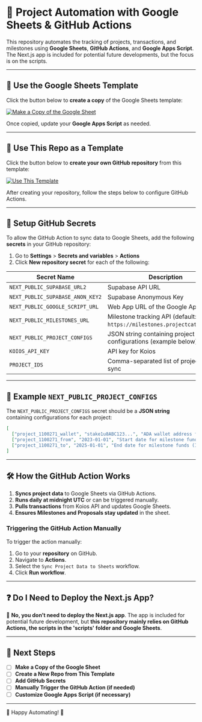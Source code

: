# 🚀 Project Automation with Google Sheets & GitHub Actions

This repository automates the tracking of projects, transactions, and milestones using **Google Sheets**, **GitHub Actions**, and **Google Apps Script**. The Next.js app is included for potential future developments, but the focus is on the scripts.

---

## 📄 Use the Google Sheets Template

Click the button below to **create a copy** of the Google Sheets template:

[![Make a Copy of the Google Sheet](https://img.shields.io/badge/Copy%20Google%20Sheet-blue?logo=google-drive)](https://docs.google.com/spreadsheets/d/1Jnt_61uwZmqYTN_I7HbhqPqCLmYU_U04WJi37Rg5zu4/copy)

Once copied, update your **Google Apps Script** as needed.

---

## 🚀 Use This Repo as a Template

Click the button below to **create your own GitHub repository** from this template:

[![Use This Template](https://img.shields.io/badge/Create%20a%20Repo-blue?logo=github)](https://github.com/treasuryguild/catalyst-tracker/generate)

After creating your repository, follow the steps below to configure GitHub Actions.

---

## 🔑 Setup GitHub Secrets

To allow the GitHub Action to sync data to Google Sheets, add the following **secrets** in your GitHub repository:

1. Go to **Settings** > **Secrets and variables** > **Actions**
2. Click **New repository secret** for each of the following:

| Secret Name | Description |
|------------|-------------|
| `NEXT_PUBLIC_SUPABASE_URL2` | Supabase API URL |
| `NEXT_PUBLIC_SUPABASE_ANON_KEY2` | Supabase Anonymous Key |
| `NEXT_PUBLIC_GOOGLE_SCRIPT_URL` | Web App URL of the Google Apps Script |
| `NEXT_PUBLIC_MILESTONES_URL` | Milestone tracking API (default: `https://milestones.projectcatalyst.io`) |
| `NEXT_PUBLIC_PROJECT_CONFIGS` | JSON string containing project configurations (example below) |
| `KOIOS_API_KEY` | API key for Koios |
| `PROJECT_IDS` | Comma-separated list of project IDs to sync |

---

## 📜 Example `NEXT_PUBLIC_PROJECT_CONFIGS`

The `NEXT_PUBLIC_PROJECT_CONFIGS` secret should be a **JSON string** containing configurations for each project:

```json
[
  ["project_1100271_wallet", "stake1u8ABC123...", "ADA wallet address for project 1100271"],
  ["project_1100271_from", "2023-01-01", "Start date for milestone funds (ISO date)"],
  ["project_1100271_to", "2025-01-01", "End date for milestone funds (ISO date)"]
]
```

---

## 🛠 How the GitHub Action Works

1. **Syncs project data** to Google Sheets via GitHub Actions.
2. **Runs daily at midnight UTC** or can be triggered manually.
3. **Pulls transactions** from Koios API and updates Google Sheets.
4. **Ensures Milestones and Proposals stay updated** in the sheet.

### **Triggering the GitHub Action Manually**
To trigger the action manually:
1. Go to your **repository** on GitHub.
2. Navigate to **Actions**.
3. Select the `Sync Project Data to Sheets` workflow.
4. Click **Run workflow**.

---

## ❓ Do I Need to Deploy the Next.js App?

🚨 **No, you don’t need to deploy the Next.js app**. The app is included for potential future development, but **this repository mainly relies on GitHub Actions, the scripts in the 'scripts' folder and Google Sheets**.

---

## 🎯 Next Steps

- [ ] **Make a Copy of the Google Sheet**  
- [ ] **Create a New Repo from This Template**  
- [ ] **Add GitHub Secrets**  
- [ ] **Manually Trigger the GitHub Action (if needed)**  
- [ ] **Customize Google Apps Script (if necessary)**  

---

🚀 Happy Automating! 🎉